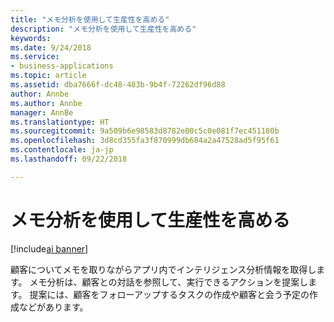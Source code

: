 ```yaml
---
title: "メモ分析を使用して生産性を高める"
description: "メモ分析を使用して生産性を高める"
keywords: 
ms.date: 9/24/2018
ms.service:
- business-applications
ms.topic: article
ms.assetid: dba7666f-dc48-483b-9b4f-72262df96d88
author: Annbe
ms.author: Annbe
manager: AnnBe
ms.translationtype: HT
ms.sourcegitcommit: 9a509b6e98583d8782e00c5c0e081f7ec451180b
ms.openlocfilehash: 3d8cd355fa3f870999db684a2a47528ad5f95f61
ms.contentlocale: ja-jp
ms.lasthandoff: 09/22/2018

---
```


# <a name="be-more-productive-with-notes-analysis"></a>メモ分析を使用して生産性を高める

[!include[ai banner](../includes/ai.md)] 

顧客についてメモを取りながらアプリ内でインテリジェンス分析情報を取得します。 メモ分析は、顧客との対話を参照して、実行できるアクションを提案します。 提案には、顧客をフォローアップするタスクの作成や顧客と会う予定の作成などがあります。


